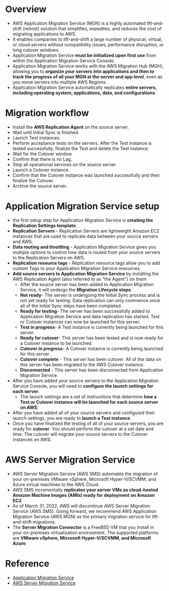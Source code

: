 # Overview
+ AWS Application Migration Service (MGN) is a highly automated lift-and-shift (rehost) solution that simplifies, expedites, and reduces the cost of migrating applications to AWS.
+ It enables companies to lift-and-shift a large number of physical, virtual, or cloud servers without compatibility issues, performance disruption, or long cutover windows. 
+ Application Migration Service **must be initialized upon first use** from within the Application Migration Service Console. 
+ Application Migration Service works with the AWS Migration Hub (MGH), allowing you to **organize your servers into applications and then to track the progress of all your MGN at the server and app level**, even as you move servers into multiple AWS Regions.
+ Application Migration Service automatically replicates **entire servers, including operating system, applications, data, and configurations**.
# Migration workflow
+ Install the **AWS Replication Agent** on the source server.
+ Wait until Initial Sync is finished.
+ Launch Test instances.
+ Perform acceptance tests on the servers. After the Test instance is tested successfully, finalize the Test and delete the Test instance.
+ Wait for the Cutover window.
+ Confirm that there is no Lag.
+ Stop all operational services on the source server.
+ Launch a Cutover instance.
+ Confirm that the Cutover instance was launched successfully and then finalize the Cutover.
+ Archive the source server.
# Application Migration Service setup
+ the first setup step for Application Migration Service is **creating the Replication Settings template**. 
+ **Replication Servers** - Replication Servers are lightweight Amazon EC2 instances that are used to replicate data between your source servers and AWS. 
+ **Data routing and throttling** - Application Migration Service gives you multiple options to control how data is routed from your source servers to the Replication Servers on AWS. 
+ **Replication resource tags** - Replication resource tags allow you to add custom Tags to your Application Migration Service resources.
+ **Add source servers to Application Migration Service** by installing the AWS Replication Agent (also referred to as "the Agent") on them 
    + After the source server has been added to Application Migration Service, it will undergo the **Migration Lifecycle steps**.
    + **Not ready**- The server is undergoing the Initial Sync process and is not yet ready for testing. Data replication can only commence once all of the Initial Sync steps have been completed.
    + **Ready for testing**- The server has been successfully added to Application Migration Service and data replication has started. Test or Cutover instances can now be launched for this server.
    + **Test in progress**- A Test instance is currently being launched for this server.
    + **Ready for cutover**- This server has been tested and is now ready for a Cutover instance to be launched.
    + **Cutover in progress**- A Cutover instance is currently being launched for this server.
    + **Cutover complete** - This server has been cutover. All of the data on this server has been migrated to the AWS Cutover instance.
    + **Disconnected** - This server has been disconnected from Application Migration Service.
+ After you have added your source servers to the Application Migration Service Console, you will need to **configure the launch settings for each server**.  
    + The launch settings are a set of instructions that determine **how a Test or Cutover instance will be launched for each source server on AWS**.
+ After you have added all of your source servers and configured their launch settings, you are ready to **launch a Test instance**. 
+ Once you have finalized the testing of all of your source servers, you are ready for **cutover**. You should perform the cutover at a set date and time. The cutover will migrate your source servers to the Cutover instances on AWS.
# AWS Server Migration Service
+ AWS Server Migration Service (AWS SMS) automates the migration of your on-premises VMware vSphere, Microsoft Hyper-V/SCVMM, and Azure virtual machines to the AWS Cloud.
+ AWS SMS incrementally **replicates your server VMs as cloud-hosted Amazon Machine Images (AMIs) ready for deployment on Amazon EC2**
+ As of March 31, 2022, AWS will discontinue AWS Server Migration Service (AWS SMS). Going forward, we recommend AWS Application Migration Service (AWS MGN) as the primary migration service for lift-and-shift migrations.
+ The **Server Migration Connector** is a FreeBSD VM that you install in your on-premises virtualization environment. The supported platforms are **VMware vSphere, Microsoft Hyper-V/SCVMM, and Microsoft Azure**.
# Reference
+ [Application Migration Service](https://docs.aws.amazon.com/mgn/latest/ug/what-is-application-migration-service.html)
+ [AWS Server Migration Service](https://docs.aws.amazon.com/server-migration-service/latest/userguide/server-migration.html)
